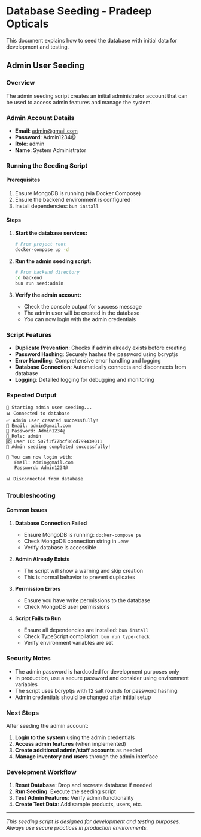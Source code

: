 # Database Seeding - Pradeep Opticals

This document explains how to seed the database with initial data for development and testing.

## Admin User Seeding

### Overview
The admin seeding script creates an initial administrator account that can be used to access admin features and manage the system.

### Admin Account Details
- **Email**: admin@gmail.com
- **Password**: Admin1234@
- **Role**: admin
- **Name**: System Administrator

### Running the Seeding Script

#### Prerequisites
1. Ensure MongoDB is running (via Docker Compose)
2. Ensure the backend environment is configured
3. Install dependencies: `bun install`

#### Steps

1. **Start the database services:**
   ```bash
   # From project root
   docker-compose up -d
   ```

2. **Run the admin seeding script:**
   ```bash
   # From backend directory
   cd backend
   bun run seed:admin
   ```

3. **Verify the admin account:**
   - Check the console output for success message
   - The admin user will be created in the database
   - You can now login with the admin credentials

### Script Features

- **Duplicate Prevention**: Checks if admin already exists before creating
- **Password Hashing**: Securely hashes the password using bcryptjs
- **Error Handling**: Comprehensive error handling and logging
- **Database Connection**: Automatically connects and disconnects from database
- **Logging**: Detailed logging for debugging and monitoring

### Expected Output

```
🌱 Starting admin user seeding...
📊 Connected to database
✅ Admin user created successfully!
📧 Email: admin@gmail.com
🔑 Password: Admin1234@
👤 Role: admin
🆔 User ID: 507f1f77bcf86cd799439011
🎉 Admin seeding completed successfully!

🔐 You can now login with:
   Email: admin@gmail.com
   Password: Admin1234@

📊 Disconnected from database
```

### Troubleshooting

#### Common Issues

1. **Database Connection Failed**
   - Ensure MongoDB is running: `docker-compose ps`
   - Check MongoDB connection string in `.env`
   - Verify database is accessible

2. **Admin Already Exists**
   - The script will show a warning and skip creation
   - This is normal behavior to prevent duplicates

3. **Permission Errors**
   - Ensure you have write permissions to the database
   - Check MongoDB user permissions

4. **Script Fails to Run**
   - Ensure all dependencies are installed: `bun install`
   - Check TypeScript compilation: `bun run type-check`
   - Verify environment variables are set

### Security Notes

- The admin password is hardcoded for development purposes only
- In production, use a secure password and consider using environment variables
- The script uses bcryptjs with 12 salt rounds for password hashing
- Admin credentials should be changed after initial setup

### Next Steps

After seeding the admin account:

1. **Login to the system** using the admin credentials
2. **Access admin features** (when implemented)
3. **Create additional admin/staff accounts** as needed
4. **Manage inventory and users** through the admin interface

### Development Workflow

1. **Reset Database**: Drop and recreate database if needed
2. **Run Seeding**: Execute the seeding script
3. **Test Admin Features**: Verify admin functionality
4. **Create Test Data**: Add sample products, users, etc.

---

*This seeding script is designed for development and testing purposes. Always use secure practices in production environments.*
